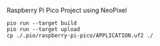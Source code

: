 Raspberry Pi Pico Project using NeoPixel

```
pio run --target build
pio run --target upload
cp ./.pio/raspberry-pi-pico/APPLICATION.uf2 ./
```
